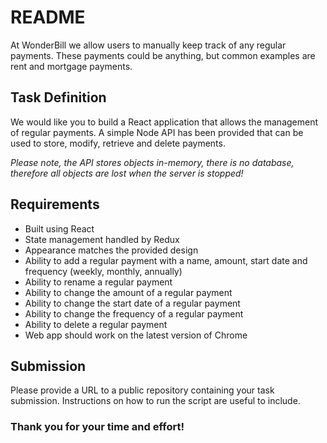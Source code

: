 # README #

At WonderBill we allow users to manually keep track of any regular payments.
These payments could be anything, but common examples are rent and mortgage payments.

## Task Definition ##

We would like you to build a React application that allows the management of regular payments.
A simple Node API has been provided that can be used to store, modify, retrieve and delete payments.

_Please note, the API stores objects in-memory, there is no database, therefore all objects are lost when the server is stopped!_

## Requirements ##

- Built using React
- State management handled by Redux
- Appearance matches the provided design
- Ability to add a regular payment with a name, amount, start date and frequency (weekly, monthly, annually)
- Ability to rename a regular payment
- Ability to change the amount of a regular payment
- Ability to change the start date of a regular payment
- Ability to change the frequency of a regular payment
- Ability to delete a regular payment
- Web app should work on the latest version of Chrome

## Submission ##

Please provide a URL to a public repository containing your task submission.
Instructions on how to run the script are useful to include.

### Thank you for your time and effort! ###
